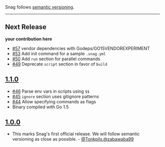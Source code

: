 Snag follows [semantic versioning](http://semver.org/).

----------------

## Next Release

**your contribution here**

* [#57](https://github.com/Tonkpils/snag/pull/57) vendor dependencies with Godeps/GO15VENDOREXPERIMENT
* [#53](https://github.com/Tonkpils/snag/pull/53) Add init command for a sample `.snag.yml`
* [#50](https://github.com/Tonkpils/snag/pull/50) Add `run` section for parallel commands
* [#49](https://github.com/Tonkpils/snag/pull/49) Deprecate `script` section in favor of `build`

## [1.1.0](https://github.com/Tonkpils/snag/releases/tag/v1.1.0)

* [#46](https://github.com/Tonkpils/snag/pull/46) Parse env vars in scripts using `$$`
* [#45](https://github.com/Tonkpils/snag/pull/45) `ignore` section uses gitignore patterns
* [#44](https://github.com/Tonkpils/snag/pull/44) Allow specifying commands as flags
* Binary compiled with Go 1.5


## [1.0.0](https://github.com/Tonkpils/snag/releases/tag/v1.0.0)

* This marks Snag's first official release. We will follow semantic versioning as close as possible. - [@Tonkpils],[@zabawaba99]


[@Tonkpils]: https://github.com/Tonkpils
[@zabawaba99]: https://github.com/zabawaba99
